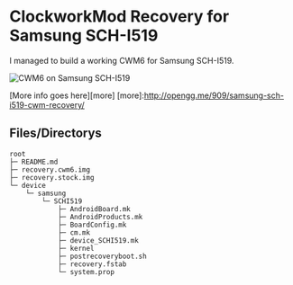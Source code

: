# ClockworkMod Recovery for Samsung SCH-I519

I managed to build a working CWM6 for Samsung SCH-I519.

![CWM6 on Samsung SCH-I519](http://ww1.sinaimg.cn/large/6b96ba98jw1e2ihii2ng9j.jpg "CWM6 on Samsung SCH-I519")

[More info goes here][more]
[more]:http://opengg.me/909/samsung-sch-i519-cwm-recovery/

## Files/Directorys

    root
    ├─ README.md
    ├─ recovery.cwm6.img
    ├─ recovery.stock.img
    └─ device
        └─ samsung
            └─ SCHI519
                ├─ AndroidBoard.mk
                ├─ AndroidProducts.mk
                ├─ BoardConfig.mk
                ├─ cm.mk
                ├─ device_SCHI519.mk
                ├─ kernel
                ├─ postrecoveryboot.sh
                ├─ recovery.fstab
                └─ system.prop